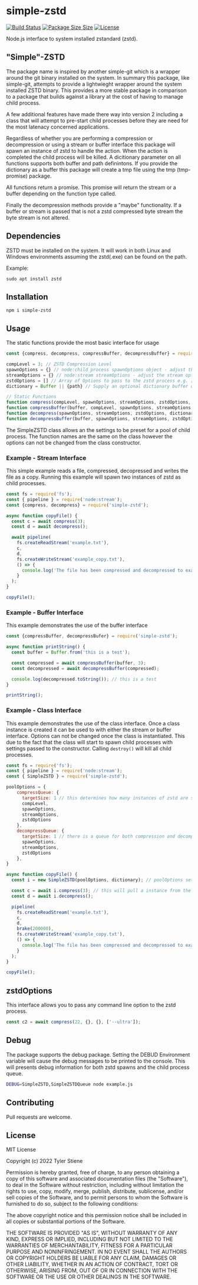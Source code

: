 # simple-zstd

[![Build Status](https://travis-ci.org/Stieneee/simple-zstd.svg?branch=master)](https://travis-ci.org/Stieneee/simple-zstd)
[![Package Size Size](https://badgen.net/badge/packagephobia/install/simple-zstd)](https://packagephobia.now.sh/result?p=simple-zstd)
[![License](https://badgen.net/badge/license/MIT/blue)](https://choosealicense.com/licenses/mit/)

Node.js interface to system installed zstandard (zstd).

## "Simple"-ZSTD

The package name is inspired by another simple-git which is a wrapper around the git binary installed on the system.
In summary this package, like simple-git, attempts to provide a lightwieght wrapper around the system installed ZSTD binary.
This provides a more stable package in comparison to a package that builds against a library at the cost of having to manage child process.

A few additional features have made there way into version 2 including a class that will attempt to pre-start child processes before they are need for the most latenacy concerned applications.

Regardless of whether you are performing a compression or decompression or using a stream or buffer interface this package will spawn an instance of zstd to handle the action.
When the action is completed the child process will be killed.
A dicitionary parameter on all functions supports both buffer and path definintons.
If you provide the dictionary as a buffer this package will create a tmp file using the tmp (tmp-promise) package.

All functions return a promise.
This promise will return the stream or a buffer depending on the function type called.

Finally the decompression methods provide a "maybe" functionality.
If a buffer or stream is passed that is not a zstd compressed byte stream the byte stream is not altered.

## Dependencies

ZSTD must be installed on the system.
It will work in both Linux and Windows environments assuming the zstd(.exe) can be found on the path.

Example:

`sudo apt install zstd`

## Installation

`npm i simple-zstd`

## Usage

The static functions provide the most basic interface for usage

```javascript
const {compress, decompress, compressBuffer, decompressBuffer} = require('../index');

compLevel = 3; // ZSTD Compression Level
spawnOptions = {} // node:child_process spawnOptions object - adjust the spwan options of the ZSTD process
streamOptions = {} // node:stream streamOptions - adjust the stream options 
zstdOptions = [] // Array of Options to pass to the zstd process e.g. ['--ultra']
dictionary = Buffer || {path} // Supply an optional dictionary buffer or path to dictionary file

// Static Functions
function compress(compLevel, spawnOptions, streamOptions, zstdOptions, dictionary) // returns a promise that resolves to a stream
function compressBuffer(buffer, compLevel, spawnOptions, streamOptions, zstdOptions, dictionary) // returns a promise that resolves to a buffer
function decompress(spawnOptions, streamOptions, zstdOptions, dictionary) // returns a promise that resolves to a stream
function decompressBuffer(buffer, spawnOptions, streamOptions, zstdOptions, dictionary) // returns a promise that resolves to a buffer
```

The SimpleZSTD class allows an the settings to be preset for a pool of child process.
The function names are the same on the class however the options can not be changed from the class constructor.

### Example - Stream Interface

This simple example reads a file, compressed, decopressed and writes the file as a copy.
Running this example will spawn two instances of zstd as child processes.

```javascript
const fs = require('fs');
const { pipeline } = require('node:stream');
const {compress, decompress} = require('simple-zstd');

async function copyFile() {
  const c = await compress(3);
  const d = await decompress();

  await pipeline(
    fs.createReadStream('example.txt'),
    c,
    d,
    fs.createWriteStream('example_copy.txt'),
    () => {
      console.log('The file has been compressed and decompressed to example_copy.txt')
    }
  );
}

copyFile();

```

### Example - Buffer Interface

This example demonstrates the use of the buffer interface

```javascript
const {compressBuffer, decompressBufer} = require('simple-zstd');

async function printString() {
  const buffer = Buffer.from('this is a test');

  const compressed = await compressBuffer(buffer, 3);
  const decompressed = await decompressBuffer(compressed);

  console.log(decompressed.toString()); // this is a test
}

printString();
```

### Example - Class Interface

This example demonstrates the use of the class interface.
Once a class instance is created it can be used to with either the stream or buffer interface.
Options can not be changed once the class is instantiated.
This due to the fact that the class will start to spawn child processes with settings passed to the constructor.
Calling ```destroy()``` will kill all child processes.

```javascript
const fs = require('fs');
const { pipeline } = require('node:stream');
const { SimpleZSTD } = require('simple-zstd');

poolOptions = {
    compressQueue: { 
      targetSize: 1 // this determines how many instances of zstd are spawned into the qeueue. leaving it empty will result child processes to bring spawned as needed.
      compLevel, 
      spawnOptions, 
      streamOptions, 
      zstdOptions
    }, 
    decompressQueue: { 
      targetSize: 1 // there is a queue for both compression and decompression
      spawnOptions, 
      streamOptions, 
      zstdOptions
    }, 
}

async function copyFile() {
  const i = new SimpleZSTD(poolOptions, dictionary); // poolOptions set options for the compressions and decompressiong porcess pools. dictionary is optional and set for both pools.

  const c = await i.compress(3); // this will pull a instance from the queue
  const d = await i.decompress();

  pipeline(
    fs.createReadStream('example.txt'),
    c,
    d,
    brake(200000),
    fs.createWriteStream('example_copy.txt'),
    () => {
      console.log('The file has been compressed and decompressed to example_copy.txt')
    }
  );
}

copyFile();
```

## zstdOptions

This interface allows you to pass any command line option to the zstd process.
  
```javascript
const c2 = await compress(22, {}, {}, ['--ultra']);
```

## Debug

The package supports the debug package.
Setting the DEBUD Environment variable will cause the debug messages to be printed to the console.
This will presents debug information for both zstd spawns and the child process queue.

```bash
DEBUG=SimpleZSTD,SimpleZSTDQueue node example.js

```

## Contributing

Pull requests are welcome.

## License

MIT License

Copyright (c) 2022 Tyler Stiene

Permission is hereby granted, free of charge, to any person obtaining a copy
of this software and associated documentation files (the "Software"), to deal
in the Software without restriction, including without limitation the rights
to use, copy, modify, merge, publish, distribute, sublicense, and/or sell
copies of the Software, and to permit persons to whom the Software is
furnished to do so, subject to the following conditions:

The above copyright notice and this permission notice shall be included in all
copies or substantial portions of the Software.

THE SOFTWARE IS PROVIDED "AS IS", WITHOUT WARRANTY OF ANY KIND, EXPRESS OR
IMPLIED, INCLUDING BUT NOT LIMITED TO THE WARRANTIES OF MERCHANTABILITY,
FITNESS FOR A PARTICULAR PURPOSE AND NONINFRINGEMENT. IN NO EVENT SHALL THE
AUTHORS OR COPYRIGHT HOLDERS BE LIABLE FOR ANY CLAIM, DAMAGES OR OTHER
LIABILITY, WHETHER IN AN ACTION OF CONTRACT, TORT OR OTHERWISE, ARISING FROM,
OUT OF OR IN CONNECTION WITH THE SOFTWARE OR THE USE OR OTHER DEALINGS IN THE
SOFTWARE.
